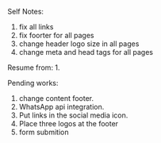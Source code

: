 Self Notes:
1. fix all links
2. fix foorter for all pages
3. change header logo size in all pages
4. change meta and head tags for all pages

Resume from:
1. 

Pending works:
1. change content footer.
2. WhatsApp api integration.
3. Put links in the social media icon.
4. Place three logos at the footer
5. form submition

